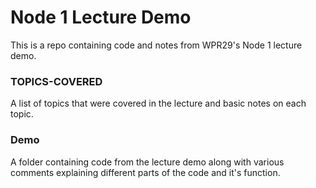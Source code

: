 # Node 1 Lecture Demo
This is a repo containing code and notes from WPR29's Node 1 lecture demo.

### TOPICS-COVERED
A list of topics that were covered in the lecture and basic notes on each topic.

### Demo
A folder containing code from the lecture demo along with various comments explaining different parts of the code and it's function.